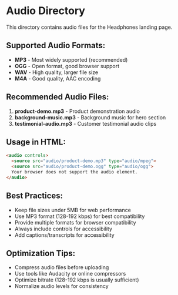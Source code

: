 # Audio Directory

This directory contains audio files for the Headphones landing page.

## Supported Audio Formats:

- **MP3** - Most widely supported (recommended)
- **OGG** - Open format, good browser support
- **WAV** - High quality, larger file size
- **M4A** - Good quality, AAC encoding

## Recommended Audio Files:

1. **product-demo.mp3** - Product demonstration audio
2. **background-music.mp3** - Background music for hero section
3. **testimonial-audio.mp3** - Customer testimonial audio clips

## Usage in HTML:

```html
<audio controls>
  <source src="audio/product-demo.mp3" type="audio/mpeg">
  <source src="audio/product-demo.ogg" type="audio/ogg">
  Your browser does not support the audio element.
</audio>
```

## Best Practices:

- Keep file sizes under 5MB for web performance
- Use MP3 format (128-192 kbps) for best compatibility
- Provide multiple formats for browser compatibility
- Always include controls for accessibility
- Add captions/transcripts for accessibility

## Optimization Tips:

- Compress audio files before uploading
- Use tools like Audacity or online compressors
- Optimize bitrate (128-192 kbps is usually sufficient)
- Normalize audio levels for consistency

